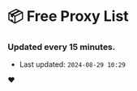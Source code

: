 # :package: Free Proxy List
### Updated every 15 minutes.

- Last updated: `2024-08-29 10:29`

:heart:
